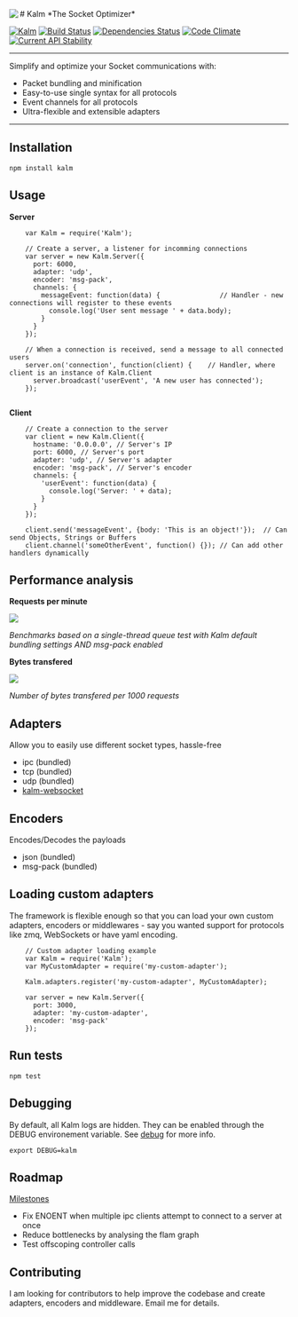 <img align="left" src="http://i231.photobucket.com/albums/ee109/FeD135/kalm_logo_bolded.png">
# Kalm
*The Socket Optimizer*

[![Kalm](https://img.shields.io/npm/v/kalm.svg)](https://www.npmjs.com/package/kalm)
[![Build Status](https://travis-ci.org/fed135/Kalm.svg?branch=master)](https://travis-ci.org/fed135/Kalm)
[![Dependencies Status](https://david-dm.org/fed135/Kalm.svg)](https://www.npmjs.com/package/kalm)
[![Code Climate](https://codeclimate.com/github/fed135/Kalm/badges/gpa.svg)](https://codeclimate.com/github/fed135/Kalm)
[![Current API Stability](https://img.shields.io/badge/stability-stable-blue.svg)](https://codeclimate.com/github/fed135/Kalm)

---

Simplify and optimize your Socket communications with:

- Packet bundling and minification
- Easy-to-use single syntax for all protocols
- Event channels for all protocols
- Ultra-flexible and extensible adapters

---


## Installation

    npm install kalm


## Usage

**Server**

```node
    var Kalm = require('Kalm');

    // Create a server, a listener for incomming connections
    var server = new Kalm.Server({
      port: 6000,
      adapter: 'udp',
      encoder: 'msg-pack',
      channels: {
        messageEvent: function(data) {               // Handler - new connections will register to these events
          console.log('User sent message ' + data.body);
        }
      }
    });

    // When a connection is received, send a message to all connected users
    server.on('connection', function(client) {    // Handler, where client is an instance of Kalm.Client
      server.broadcast('userEvent', 'A new user has connected');  
    });
    
```

**Client**

```node
    // Create a connection to the server
    var client = new Kalm.Client({
      hostname: '0.0.0.0', // Server's IP
      port: 6000, // Server's port
      adapter: 'udp', // Server's adapter
      encoder: 'msg-pack', // Server's encoder
      channels: {
        'userEvent': function(data) {
          console.log('Server: ' + data);
        }
      }
    });

    client.send('messageEvent', {body: 'This is an object!'});	// Can send Objects, Strings or Buffers 
    client.channel('someOtherEvent', function() {}); // Can add other handlers dynamically 

```

## Performance analysis

**Requests per minute**

<img src="http://i231.photobucket.com/albums/ee109/FeD135/perf.png">

*Benchmarks based on a single-thread queue test with Kalm default bundling settings AND msg-pack enabled*

**Bytes transfered**

<img src="http://i231.photobucket.com/albums/ee109/FeD135/transfered.png">

*Number of bytes transfered per 1000 requests*


## Adapters

Allow you to easily use different socket types, hassle-free

- ipc (bundled)
- tcp (bundled)
- udp (bundled)
- [kalm-websocket](https://github.com/fed135/kalm-websocket)


## Encoders

Encodes/Decodes the payloads

- json (bundled)
- msg-pack (bundled)


## Loading custom adapters

The framework is flexible enough so that you can load your own custom adapters, encoders or middlewares - say you wanted support for protocols like zmq, WebSockets or have yaml encoding.

```node
    // Custom adapter loading example
    var Kalm = require('Kalm');
    var MyCustomAdapter = require('my-custom-adapter');

    Kalm.adapters.register('my-custom-adapter', MyCustomAdapter);

    var server = new Kalm.Server({
      port: 3000,
      adapter: 'my-custom-adapter',
      encoder: 'msg-pack'
    });
```


## Run tests

    npm test


## Debugging

By default, all Kalm logs are hidden. They can be enabled through the DEBUG environement variable. See [debug](https://github.com/visionmedia/debug) for more info.

    export DEBUG=kalm


## Roadmap

[Milestones](https://github.com/fed135/Kalm/milestones)

- Fix ENOENT when multiple ipc clients attempt to connect to a server at once
- Reduce bottlenecks by analysing the flam graph
- Test offscoping controller calls


## Contributing

I am looking for contributors to help improve the codebase and create adapters, encoders and middleware.
Email me for details.
